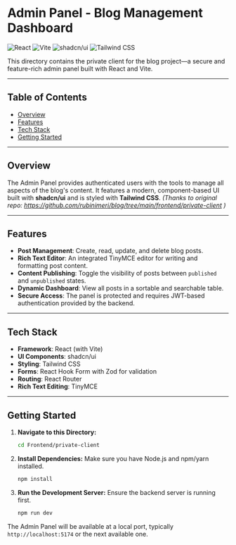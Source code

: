 # Admin Panel - Blog Management Dashboard

![React](https://img.shields.io/badge/React-20232A?style=for-the-badge&logo=react&logoColor=61DAFB) ![Vite](https://img.shields.io/badge/Vite-646CFF?style=for-the-badge&logo=vite&logoColor=white) ![shadcn/ui](https://img.shields.io/badge/shadcn%2Fui-000000?style=for-the-badge&logo=shadcnui&logoColor=white) ![Tailwind CSS](https://img.shields.io/badge/Tailwind_CSS-38B2AC?style=for-the-badge&logo=tailwind-css&logoColor=white)

This directory contains the private client for the blog project—a secure and feature-rich admin panel built with React and Vite.

---

## Table of Contents
- [Overview](#overview)
- [Features](#features)
- [Tech Stack](#tech-stack)
- [Getting Started](#getting-started)

---

## Overview

The Admin Panel provides authenticated users with the tools to manage all aspects of the blog's content. It features a modern, component-based UI built with **shadcn/ui** and is styled with **Tailwind CSS**.
*(Thanks to original repo: https://github.com/rubinimeri/blog/tree/main/frontend/private-client )*

---

## Features

-   **Post Management**: Create, read, update, and delete blog posts.
-   **Rich Text Editor**: An integrated TinyMCE editor for writing and formatting post content.
-   **Content Publishing**: Toggle the visibility of posts between `published` and `unpublished` states.
-   **Dynamic Dashboard**: View all posts in a sortable and searchable table.
-   **Secure Access**: The panel is protected and requires JWT-based authentication provided by the backend.

---

## Tech Stack

-   **Framework**: React (with Vite)
-   **UI Components**: shadcn/ui
-   **Styling**: Tailwind CSS
-   **Forms**: React Hook Form with Zod for validation
-   **Routing**: React Router
-   **Rich Text Editing**: TinyMCE

---

## Getting Started

1.  **Navigate to this Directory:**
    ```bash
    cd Frontend/private-client
    ```

2.  **Install Dependencies:**
    Make sure you have Node.js and npm/yarn installed.
    ```bash
    npm install
    ```

3.  **Run the Development Server:**
    Ensure the backend server is running first.
    ```bash
    npm run dev
    ```

The Admin Panel will be available at a local port, typically `http://localhost:5174` or the next available one.
